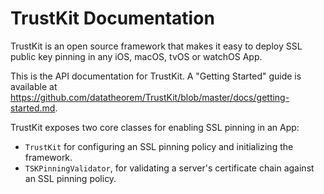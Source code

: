 # TrustKit Documentation

TrustKit is an open source framework that makes it easy to deploy SSL public key pinning in any iOS, macOS, tvOS or watchOS App.

This is the API documentation for TrustKit. A "Getting Started" guide is available at https://github.com/datatheorem/TrustKit/blob/master/docs/getting-started.md.

TrustKit exposes two core classes for enabling SSL pinning in an App:

* `TrustKit` for configuring an SSL pinning policy and initializing the framework.
* `TSKPinningValidator`, for validating a server's certificate chain against an SSL pinning policy.
